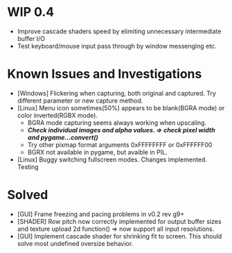 #  WIP 0.4
- Improve cascade shaders speed by elimiting unnecessary intermediate buffer I/O
- Test keyboard/mouse input pass through by window messenging etc.

# Known Issues and Investigations
- [Windows] Flickering when capturing, both original and captured. Try different parameter or new capture method.
- [Linux] Menu icon sometimes(50%) appears to be blank(BGRA mode) or color inverted(RGBX mode).
  - BGRA mode capturing seems always working when upscaling.
  - ***Check individual images and alpha values. => check pixel width and pygame...convert()***
  - Try other pixmap format arguments 0xFFFFFFFF or 0xFFFFFF00 
  - BGRX not available in pygame, but avaible in PIL.
- [Linux] Buggy switching fullscreen modes. Changes implemented. Testing
  
# Solved
- [GUI] Frame freezing and pacing problems in v0.2 rev g9+
- [SHADER] Row pitch now correctly implemented for output buffer sizes and texture upload 2d function() => now support all input resolutions.
- [GUI] Implement cascade shader for shrinking fit to screen. This should solve most undefined oversize behavior.
